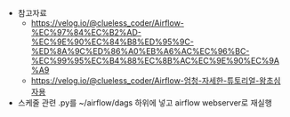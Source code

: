 - 참고자료
  - https://velog.io/@clueless_coder/Airflow-%EC%97%84%EC%B2%AD-%EC%9E%90%EC%84%B8%ED%95%9C-%ED%8A%9C%ED%86%A0%EB%A6%AC%EC%96%BC-%EC%99%95%EC%B4%88%EC%8B%AC%EC%9E%90%EC%9A%A9
  - https://velog.io/@clueless_coder/Airflow-엄청-자세한-튜토리얼-왕초심자용
- 스케줄 관련 .py를 ~/airflow/dags 하위에 넣고 airflow webserver로 재실행
